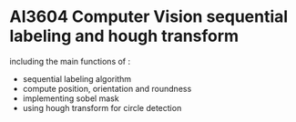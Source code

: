 # AI3604 Computer Vision sequential labeling and hough transform

including the main functions of :

- sequential labeling algorithm
- compute position, orientation and roundness
- implementing sobel mask 
- using hough transform for circle detection

